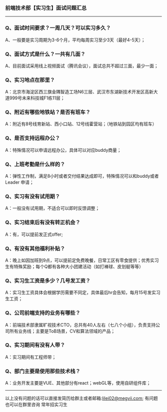 ### 前端技术部【实习生】面试问题汇总
----------------------------
### Q、面试时间要求？一周几天？可以实习多久？
A、一般要是实习周期为3-6个月，平均每周实习至少3天（最好4-5天）；
### Q、面试方式是什么？一共有几面？
A、目前面试采用线上视频面试（腾讯会议），面试总共不超过三面，最少一面；
### Q、实习地点在那里？
A：北京市海淀区西三旗金隅智造工场N6三层、武汉市东湖新技术开发区高新大道999号未来科技城F1栋11层；
### Q、附近有哪些地铁站？是否有班车？
A：附近有8号线育新站、西小口站、12号线霍营站；（地铁站到园区均有班车）
### Q、是否支持远程办公？
A：特殊情况可以申请远程办公，具体可以对应buddy商量；
### Q、上班考勤是什么样的？
A：弹性工作制，满足8小时或者交付结果达成即可，特殊情况可以和buddy或者Leader 申请；
### Q、实习有没有试用期？
A：一般没有试用期，不适合可以即时反馈调整；
### Q、实习结束后有没有转正机会？
A：有，可以提前发正式offer;
### Q、有没有其他福利补贴？
A：晚上如因加班到9点，可以提前定免费晚餐，日常工区有零食提供；优秀实习生有特殊奖励；每个Q都有各种大小团建活动（如打棒球、皮划艇等等）
### Q、实习生工资是多少？几号发工资？
A：实习生工资具体会根据学历需要不同定，具体最后hr会告知，每月15号发实习生工资；
### Q、公司前端支持的业务有哪些？
A：前端技术部隶属旷视技术CTO，总共有40人左右（七八个小组），负责支持公司所有业务线；主要是ToB场景，CV和算法领域的产品；
### Q、实习期间有没有人带？
A：实习期间有工程师带；
### Q、部门主要是使用那些技术栈？
A：业务开发主要是VUE、其他部分有react；webGL等，使用自研组件库；

----------------------------
以上没有问题的话可以直接发简历给群主或者邮箱:lilei02@megvii.com;
有问题也可以在群里咨询
常年招实习生
